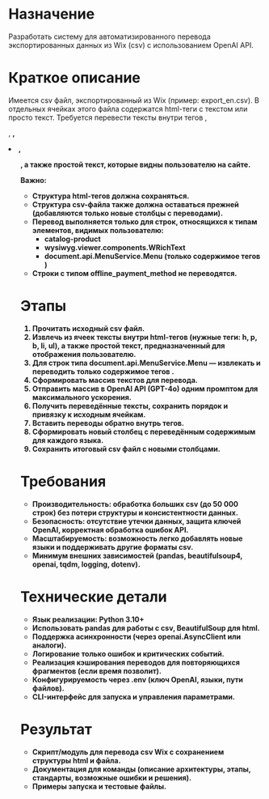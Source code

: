 
# Назначение

Разработать систему для автоматизированного перевода экспортированных данных из Wix (csv) с использованием OpenAI API.

# Краткое описание

Имеется csv файл, экспортированный из Wix (пример: export_en.csv). В отдельных ячейках этого файла содержатся html-теги с текстом или просто текст. Требуется перевести тексты внутри тегов <h>, <p>, <b>, <li>, <ul>, а также простой текст, которые видны пользователю на сайте.

**Важно:**
- Структура html-тегов должна сохраняться.
- Структура csv-файла также должна оставаться прежней (добавляются только новые столбцы с переводами).
- Перевод выполняется только для строк, относящихся к типам элементов, видимых пользователю:
  - catalog-product
  - wysiwyg.viewer.components.WRichText
  - document.api.MenuService.Menu (только содержимое тегов <label>)
- Строки с типом offline_payment_method не переводятся.

# Этапы

1. Прочитать исходный csv файл.
2. Извлечь из ячеек тексты внутри html-тегов (нужные теги: h, p, b, li, ul), а также простой текст, предназначенный для отображения пользователю.
3. Для строк типа document.api.MenuService.Menu — извлекать и переводить только содержимое тегов <label>.
4. Сформировать массив текстов для перевода.
5. Отправить массив в OpenAI API (GPT-4o) одним промптом для максимального ускорения.
6. Получить переведённые тексты, сохранить порядок и привязку к исходным ячейкам.
7. Вставить переводы обратно внутрь тегов.
8. Сформировать новый столбец с переведённым содержимым для каждого языка.
9. Сохранить итоговый csv файл с новыми столбцами.

# Требования

- Производительность: обработка больших csv (до 50 000 строк) без потери структуры и консистентности данных.
- Безопасность: отсутствие утечки данных, защита ключей OpenAI, корректная обработка ошибок API.
- Масштабируемость: возможность легко добавлять новые языки и поддерживать другие форматы csv.
- Минимум внешних зависимостей (pandas, beautifulsoup4, openai, tqdm, logging, dotenv).

# Технические детали

- Язык реализации: Python 3.10+
- Использовать pandas для работы с csv, BeautifulSoup для html.
- Поддержка асинхронности (через openai.AsyncClient или аналоги).
- Логирование только ошибок и критических событий.
- Реализация кэширования переводов для повторяющихся фрагментов (если время позволит).
- Конфигурируемость через .env (ключ OpenAI, языки, пути файлов).
- CLI-интерфейс для запуска и управления параметрами.

# Результат

- Скрипт/модуль для перевода csv Wix с сохранением структуры html и файла.
- Документация для команды (описание архитектуры, этапы, стандарты, возможные ошибки и решения).
- Примеры запуска и тестовые файлы.
